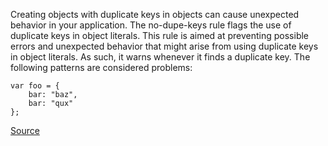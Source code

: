 Creating objects with duplicate keys in objects can cause unexpected behavior in your application. The no-dupe-keys rule flags the use of duplicate keys in object literals.
This rule is aimed at preventing possible errors and unexpected behavior that might arise from using duplicate keys in object literals. As such, it warns whenever it finds a duplicate key.
The following patterns are considered problems:

```
var foo = {
    bar: "baz",
    bar: "qux"
};

```

[Source](http://eslint.org/docs/rules/no-dupe-keys)
